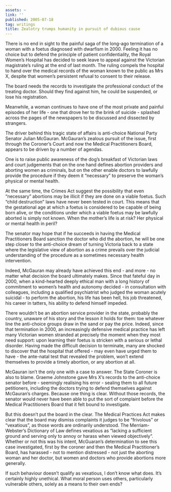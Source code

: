 ```yaml
---
assets: ~
link: ''
published: 2005-07-18
tag: writings
title: Zealotry trumps humanity in pursuit of dubious cause
---
```

There is no end in sight to the painful saga of the long-ago termination
of a woman with a foetus diagnosed with dwarfism in 2000. Feeling it has
no choice but to defend the principle of patient confidentiality, the
Royal Women’s Hospital has decided to seek leave to appeal against the
Victorian magistrate’s ruling at the end of last month. The ruling
compels the hospital to hand over the medical records of the woman known
to the public as Mrs X, despite that women’s persistent refusal to
consent to their release.

The board needs the records to investigate the professional conduct of
the treating doctor. Should they find against him, he could be
suspended, or lose his registration.

Meanwhile, a woman continues to have one of the most private and painful
episodes of her life - one that drove her to the brink of suicide -
splashed across the pages of the newspapers to be discussed and
dissected by strangers.

The driver behind this tragic state of affairs is anti-choice National
Party Senator Julian McGauran. McGauran’s zealous pursuit of the issue,
first through the Coroner’s Court and now the Medical Practitioners
Board, appears to be driven by a number of agendas.

One is to raise public awareness of the dog’s breakfast of Victorian
laws and court judgements that on the one hand defines abortion
providers and aborting women as criminals, but on the other enable
doctors to lawfully provide the procedure if they deem it “necessary” to
preserve the woman’s physical or mental health.

At the same time, the Crimes Act suggest the possibility that even
“necessary” abortions may be illicit if they are done on a viable
foetus. Such “child destruction” laws have never been tested in court.
This means that the gestational age at which a foetus is considered to
be capable of being born alive, or the conditions under which a viable
foetus may be lawfully aborted is simply not known. When the mother’s
life is at risk? Her physical or mental health in peril?

The senator may hope that if he succeeds in having the Medical
Practitioners Board sanction the doctor who did the abortion, he will be
one step closer to the anti-choice dream of turning Victoria back to a
state where the legislative view of abortion as a crime prevails over
the judicial understanding of the procedure as a sometimes necessary
health intervention.

Indeed, McGauran may already have achieved this end - and more - no
matter what decision the board ultimately makes. Since that fateful day
in 2000, when a kind-hearted deeply ethical man with a long history of
commitment to women’s health and autonomy decided - in consultation with
colleagues, including a qualified psychiatrist who judged the woman
acutely suicidal - to perform the abortion, his life has been hell, his
job threatened, his career in tatters, his ability to defend himself
impeded.

There wouldn’t be an abortion service provider in the state, probably
the country, unaware of his story and the lesson it holds for them: toe
whatever line the anti-choice groups draw in the sand or pay the price.
Indeed, since that termination in 2000, an increasingly defensive
medical practice has left many Victorian women stranded at precisely the
moment when they most need support: upon learning their foetus is
stricken with a serious or lethal disorder. Having made the difficult
decision to terminate, many are shocked to discover that the hospital
that offered - may even have urged them to have - the ante-natal test
that revealed the problem, won’t extend themselves to provide a timely
abortion, or any abortion at all.

McGauran isn’t the only one with a case to answer. The State Coroner is
also to blame. Graeme Johnstone gave Mrs X’s records to the anti-choice
senator before - seemingly realising his error - sealing them to all
future petitioners, including the doctors trying to defend themselves
against McGauran’s charges. Because one thing is clear. Without those
records, the senator would never have been able to put the sort of
complaint before the Medical Practitioners Board that it felt bound to
investigate.

But this doesn’t put the board in the clear. The Medical Practices Act
makes clear that the board may dismiss complaints it judges to be
“frivolous” or “vexatious”, as those words are ordinarily understood.
The Merriam-Webster’s Dictionary of Law defines vexatious as “lacking a
sufficient ground and serving only to annoy or harass when viewed
objectively”. Whether or not this was his intent, McGuaran’s
determination to see this case investigated, first by the coroner and
then the Medical Practitioner’s Board, has harassed - not to mention
distressed - not just the aborting woman and her doctor, but women and
doctors who provide abortions more generally.

If such behaviour doesn’t qualify as vexatious, I don’t know what does.
It’s certainly highly unethical. What moral person uses others,
particularly vulnerable others, solely as a means to their own ends?
